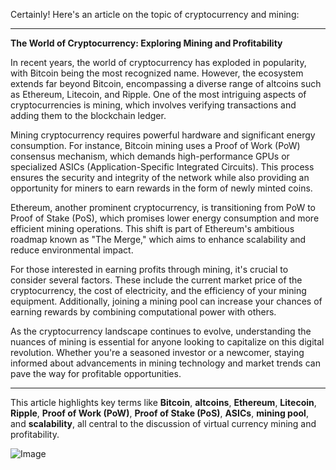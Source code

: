 Certainly! Here's an article on the topic of cryptocurrency and mining:

---

**The World of Cryptocurrency: Exploring Mining and Profitability**

In recent years, the world of cryptocurrency has exploded in popularity, with Bitcoin being the most recognized name. However, the ecosystem extends far beyond Bitcoin, encompassing a diverse range of altcoins such as Ethereum, Litecoin, and Ripple. One of the most intriguing aspects of cryptocurrencies is mining, which involves verifying transactions and adding them to the blockchain ledger.

Mining cryptocurrency requires powerful hardware and significant energy consumption. For instance, Bitcoin mining uses a Proof of Work (PoW) consensus mechanism, which demands high-performance GPUs or specialized ASICs (Application-Specific Integrated Circuits). This process ensures the security and integrity of the network while also providing an opportunity for miners to earn rewards in the form of newly minted coins.

Ethereum, another prominent cryptocurrency, is transitioning from PoW to Proof of Stake (PoS), which promises lower energy consumption and more efficient mining operations. This shift is part of Ethereum's ambitious roadmap known as "The Merge," which aims to enhance scalability and reduce environmental impact.

For those interested in earning profits through mining, it's crucial to consider several factors. These include the current market price of the cryptocurrency, the cost of electricity, and the efficiency of your mining equipment. Additionally, joining a mining pool can increase your chances of earning rewards by combining computational power with others.

As the cryptocurrency landscape continues to evolve, understanding the nuances of mining is essential for anyone looking to capitalize on this digital revolution. Whether you're a seasoned investor or a newcomer, staying informed about advancements in mining technology and market trends can pave the way for profitable opportunities.

---

This article highlights key terms like **Bitcoin**, **altcoins**, **Ethereum**, **Litecoin**, **Ripple**, **Proof of Work (PoW)**, **Proof of Stake (PoS)**, **ASICs**, **mining pool**, and **scalability**, all central to the discussion of virtual currency mining and profitability.

![Image](https://github.com/user-attachments/assets/31692037-0104-4703-abd1-696b6a7dd41b)